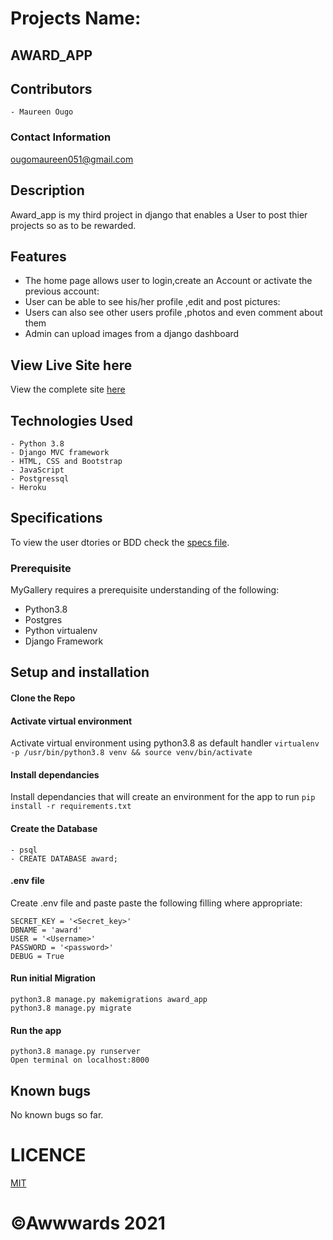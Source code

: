 # Projects Name:
##  AWARD_APP

## Contributors
    - Maureen Ougo

### Contact Information
ougomaureen051@gmail.com
## Description
Award_app is my third project in django that enables a User to post thier projects so as to be rewarded.

## Features
- The home page allows user to login,create an Account  or activate the previous account:
- User can be able to see his/her profile ,edit and post pictures:
- Users can also see other users profile ,photos and even comment about them
- Admin can upload images from a django dashboard

## View Live Site here
View the complete site [here](https://ougo-award.herokuapp.com/)

## Technologies Used
    - Python 3.8
    - Django MVC framework
    - HTML, CSS and Bootstrap
    - JavaScript
    - Postgressql
    - Heroku

## Specifications
To view the user dtories or BDD check the [specs file](specs.md).

### Prerequisite
MyGallery requires a prerequisite understanding of the following:

- Python3.8
- Postgres
- Python virtualenv
- Django Framework
## Setup and installation

#### Clone the Repo
####  Activate virtual environment
Activate virtual environment using python3.8 as default handler
    `virtualenv -p /usr/bin/python3.8 venv && source venv/bin/activate`
####  Install dependancies
Install dependancies that will create an environment for the app to run `pip install -r requirements.txt`
####  Create the Database
    - psql
    - CREATE DATABASE award;
####  .env file
Create .env file and paste paste the following filling where appropriate:

    SECRET_KEY = '<Secret_key>'
    DBNAME = 'award'
    USER = '<Username>'
    PASSWORD = '<password>'
    DEBUG = True
#### Run initial Migration
    python3.8 manage.py makemigrations award_app
    python3.8 manage.py migrate
#### Run the app
    python3.8 manage.py runserver
    Open terminal on localhost:8000

## Known bugs
No known bugs so far.

# LICENCE
[MIT]([Python3](https://www.python.org/)  ) 

# &COPY;Awwwards 2021